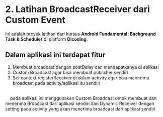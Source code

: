 # 2. Latihan BroadcastReceiver dari Custom Event
Ini adalah proyek latihan dari kursus **Android Fundamental: Background Task & Scheduler** di platform **Dicoding**.

## Dalam aplikasi ini terdapat fitur
1. Membuat broadcast dengan postDelay dan mendapatkanya di aplikasi
2. Custom Broadcast agar bisa membuat publisher sendiri
3. Set context.registerReceiver di dalam activity agar bisa menerima broadcast pada activity/aplikasi itu sendiri
<br>
&nbsp;&nbsp;&nbsp;&nbsp;pada aplikasi ini menggunakan Custom Broadcast untuk membuat dan menerima Broadcast dari aplikasi sendiri dan Dynamic Receiver dengan setting pada activity yang akan menerima broadcast dari aplikasi sendiri<br>
